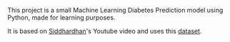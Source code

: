 This project is a small Machine Learning Diabetes Prediction model using Python, made for learning purposes.

It is based on [Siddhardhan](https://youtu.be/xUE7SjVx9bQ)'s Youtube video and uses this [dataset](https://www.dropbox.com/s/uh7o7uyeghqkhoy/diabetes.csv?dl=0).